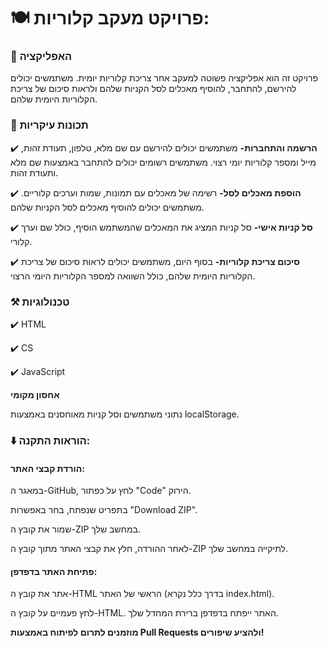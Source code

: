 # 🍽️ פרויקט מעקב קלוריות:

### 📌 האפליקציה
פרויקט זה הוא אפליקציה פשוטה למעקב אחר צריכת קלוריות יומית. משתמשים יכולים להירשם, להתחבר, להוסיף מאכלים לסל הקניות שלהם ולראות סיכום של צריכת הקלוריות היומית שלהם.

### 🎯 תכונות עיקריות

✔️ **הרשמה והתחברות-** משתמשים יכולים להירשם עם שם מלא, טלפון, תעודת זהות, מייל ומספר קלוריות יומי רצוי. משתמשים רשומים יכולים להתחבר באמצעות שם מלא ותעודת זהות.

✔️ **הוספת מאכלים לסל-** רשימה של מאכלים עם תמונות, שמות וערכים קלוריים. משתמשים יכולים להוסיף מאכלים לסל הקניות שלהם.

✔️ **סל קניות אישי-** סל קניות המציג את המאכלים שהמשתמש הוסיף, כולל שם וערך קלורי.

✔️ **סיכום צריכת קלוריות-** בסוף היום, משתמשים יכולים לראות סיכום של צריכת הקלוריות היומית שלהם, כולל השוואה למספר הקלוריות היומי הרצוי.

 

### ⚒️ טכנולוגיות
✔️ HTML

✔️ CS

✔️ JavaScript

**אחסון מקומי**

 נתוני משתמשים וסל קניות מאוחסנים באמצעות localStorage.

### ⬇️ הוראות התקנה:
#### הורדת קבצי האתר:
במאגר ה-GitHub, לחץ על כפתור "Code" הירוק.

בתפריט שנפתח, בחר באפשרות "Download ZIP".

שמור את קובץ ה-ZIP במחשב שלך.

לאחר ההורדה, חלץ את קבצי האתר מתוך קובץ ה-ZIP לתיקייה במחשב שלך.

#### פתיחת האתר בדפדפן:
אתר את קובץ ה-HTML הראשי של האתר (בדרך כלל נקרא index.html).

לחץ פעמיים על קובץ ה-HTML. האתר ייפתח בדפדפן ברירת המחדל שלך.

**מוזמנים לתרום לפיתוח באמצעות Pull Requests ולהציע שיפורים!**
